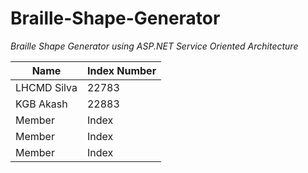 # Braille-Shape-Generator
_Braille Shape Generator using ASP.NET Service Oriented Architecture_

| Name | Index Number |
| --- | --- |
| LHCMD Silva | 22783 |
| KGB Akash | 22883 |
| Member | Index |
| Member | Index |
| Member | Index |
